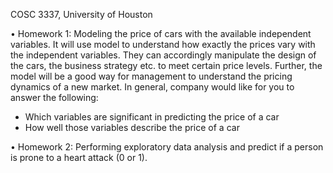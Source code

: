 COSC 3337, University of Houston

• Homework 1: Modeling the price of cars with the available independent variables. It will use model to understand how exactly the prices vary with the independent variables. They can accordingly manipulate the design of the cars, the business strategy etc. to meet certain price levels. Further, the model will be a good way for management to understand the pricing dynamics of a new market. In general, company would like for you to answer the following:

- Which variables are significant in predicting the price of a car
- How well those variables describe the price of a car

• Homework 2: Performing exploratory data analysis and predict if a person is prone to a heart attack (0 or 1). 
